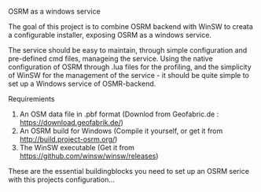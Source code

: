 <h>OSRM as a windows service</h>

<p>The goal of this project is to combine OSRM backend with WinSW to creata a configurable installer, exposing OSRM as a windows service.</p>
<p>The service should be easy to maintain, through simple configuration and pre-defined cmd files, manageing the service. Using the native configuration of OSRM through .lua files for the profiling, and the simplicity of WinSW for the management of the service - it should be quite simple to set up a Windows service of OSMR-backend. </p>


<h>Requiremients</h>

1. An OSM data file in .pbf format (Downlod from Geofabric.de : https://download.geofabrik.de/)
2. An OSRM build for Windows (Compile it yourself, or get it from http://build.project-osrm.org/)
3. The WinSW executable (Get it from https://github.com/winsw/winsw/releases)

These are the essential buildingblocks you need to set up an OSRM serice with this projects configuration...